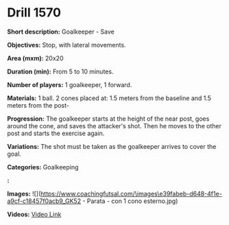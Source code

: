 # Drill 1570

**Short description:**
Goalkeeper - Save

**Objectives:**
Stop, with lateral movements.

**Area (mxm):**
20x20

**Duration (min):**
From 5 to 10 minutes.

**Number of players:**
1 goalkeeper, 1 forward.

**Materials:**
1 ball. 2 cones placed at: 1.5 meters from the baseline and 1.5 meters from the post-

**Progression:**
The goalkeeper starts at the height of the near post, goes around the cone, and saves the attacker's shot. Then he moves to the other post and starts the exercise again.

**Variations:**
The shot must be taken as the goalkeeper arrives to cover the goal.

**Categories:**
Goalkeeping

**:**


**Images:**
![](https://www.coachingfutsal.com/\images\e39fabeb-d648-4f1e-a9cf-c18457f0acb9_GK52 - Parata - con 1 cono esterno.jpg)

**Videos:**
[Video Link](https://www.youtube.com/embed/TQSsjiTUQlY)

